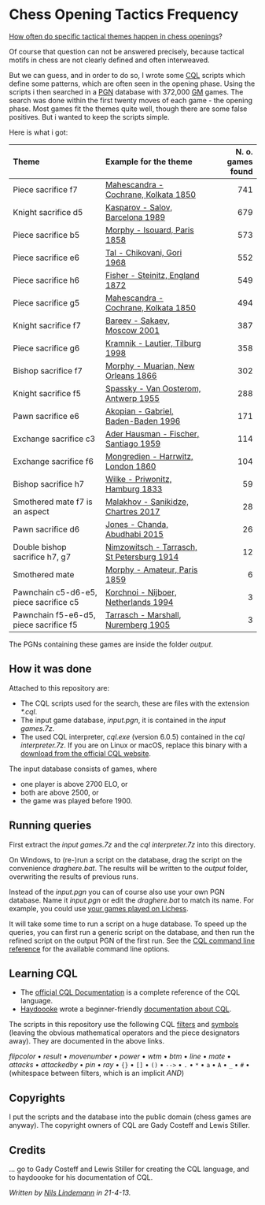 # Chess Opening Tactics Frequency

[How often do specific tactical themes happen in chess openings](https://chess.stackexchange.com/questions/34683/most-common-tactic-motifs-in-the-opening-phase-of-chess)?

Of course that question can not be answered precisely, because tactical motifs in chess are not clearly defined and often interweaved.

But we can guess, and in order to do so, I wrote some [CQL](http://gadycosteff.com/cql/) scripts which define some patterns, which are often seen in the opening phase. Using the scripts i then searched in a [PGN](https://en.wikipedia.org/wiki/Portable_Game_Notation) database with 372,000 [GM](https://en.wikipedia.org/wiki/Grandmaster_(chess)) games. The search was done within the first twenty moves of each game - the opening phase. Most games fit the themes quite well, though there are some false positives. But i wanted to keep the scripts simple.

Here is what i got:

Theme|Example for the theme|N. o. games found
:---|:---|---:
Piece sacrifice f7 | [Mahescandra - Cochrane, Kolkata 1850](https://lichess.org/dj70pPyz#37) | 741
Knight sacrifice d5 | [Kasparov - Salov, Barcelona 1989](https://lichess.org/Op4VDhtF#22) | 679
Piece sacrifice b5 | [Morphy - Isouard, Paris 1858](https://lichess.org/sayPmXB3#18) | 573
Piece sacrifice e6 | [Tal - Chikovani, Gori 1968](https://lichess.org/78Qe3YyJ#36) | 552
Piece sacrifice h6 | [Fisher - Steinitz, England 1872](https://lichess.org/TNWsLQEg/black#29) | 549
Piece sacrifice g5 | [Mahescandra - Cochrane, Kolkata 1850](https://lichess.org/FijXBBEv/black#17) | 494
Knight sacrifice f7 | [Bareev - Sakaev, Moscow 2001](https://lichess.org/5HRQvPuA#36) | 387
Piece sacrifice g6 | [Kramnik - Lautier, Tilburg 1998](https://lichess.org/jye9gBoi#36) | 358
Bishop sacrifice f7 | [Morphy - Muarian, New Orleans 1866](https://lichess.org/BaqxSr7Y#12) | 302
Knight sacrifice f5 | [Spassky - Van Oosterom, Antwerp 1955](https://lichess.org/K6w16ky4#32) | 288
Pawn sacrifice e6 | [Akopian - Gabriel, Baden-Baden 1996](https://lichess.org/FIkLhcnq#10) | 171
Exchange sacrifice c3 | [Ader Hausman - Fischer, Santiago 1959](https://lichess.org/ANM0U9CM/black#35) | 114
Exchange sacrifice f6 | [Mongredien - Harrwitz, London 1860](https://lichess.org/l9tHh8Ns/black#39) | 104
Bishop sacrifice h7 | [Wilke - Priwonitz, Hamburg 1833](https://lichess.org/RkHwTFp8/black#17) | 59
Smothered mate f7 is an aspect | [Malakhov - Sanikidze, Chartres 2017](https://lichess.org/KkFEs213#44) | 28
Pawn sacrifice d6 | [Jones - Chanda, Abudhabi 2015](https://lichess.org/fjst8n6z#32) | 26
Double bishop sacrifice h7, g7 | [Nimzowitsch - Tarrasch, St Petersburg 1914](https://lichess.org/EoNu3agm/black#37)| 12
Smothered mate | [Morphy - Amateur, Paris 1859](https://lichess.org/5gL58B5R#38) | 6
Pawnchain c5-d6-e5, piece sacrifice c5 | [Korchnoi - Nijboer, Netherlands 1994](https://lichess.org/gKjAjD7h#34) | 3
Pawnchain f5-e6-d5, piece sacrifice f5 | [Tarrasch - Marshall, Nuremberg 1905](https://lichess.org/bFSy3CQQ#36) | 3

The PGNs containing these games are inside the folder *output*.

## How it was done

Attached to this repository are:

* The CQL scripts used for the search, these are files with the extension _*.cql_.
* The input game database, _input.pgn_, it is contained in the *input games.7z*.
* The used CQL interpreter, _cql.exe_ (version 6.0.5) contained in the *cql interpreter.7z*. If you are on Linux or macOS, replace this binary with a [download from the official CQL website](http://gadycosteff.com/cql/download.html).

The input database consists of games, where

* one player is above 2700 ELO, or
* both are above 2500, or
* the game was played before 1900.

## Running queries

First extract the _input games.7z_ and the _cql interpreter.7z_ into this directory.

On Windows, to (re-)run a script on the database, drag the script on the convenience _draghere.bat_. The results will be written to the _output_ folder, overwriting the results of previous runs.

Instead of the _input.pgn_ you can of course also use your own PGN database. Name it *input.pgn* or edit the _draghere.bat_ to match its name. For example, you could use [your games played on Lichess](https://lichess.org/api#operation/apiGamesUser).

It will take some time to run a script on a huge database. To speed up the queries, you can first run a generic script on the database, and then run the refined script on the output PGN of the first run. See the [CQL command line reference](http://gadycosteff.com/cql/options.html) for the available command line options.

## Learning CQL

* The [official CQL Documentation](http://gadycosteff.com/cql/) is a complete reference of the CQL language.
* [Haydoooke](https://github.com/haydoooke) wrote a beginner-friendly [documentation about CQL](https://haydoooke.github.io/Scidpp/cqltut.html).

The scripts in this repository use the following CQL [filters](http://gadycosteff.com/cql/filtertable.html) and [symbols](http://gadycosteff.com/cql/symbolindex.html) (leaving the obvious mathematical operators and the piece designators away). They are documented in the above links.

_flipcolor_ • _result_ • _movenumber_ • _power_ • _wtm_ • _btm_ • _line_ • _mate_ • _attacks_ • _attackedby_ • _pin_ • _ray_ • `{}` • `[]` • `()` • `-->` • `.` • `*` • `a` • `A` • `_` • `#` • (whitespace between filters, which is an implicit _AND_)

## Copyrights

I put the scripts and the database into the public domain (chess games are anyway). The copyright owners of CQL are Gady Costeff and Lewis Stiller.

## Credits

... go to Gady Costeff and Lewis Stiller for creating the CQL language, and to haydoooke for his documentation of CQL.

_Written by [Nils Lindemann](https://github.com/nilslindemann) in 21-4-13._
